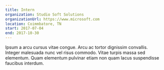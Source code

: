 ```yaml
---
title: Intern
organization: Studio Soft Solutions
organizationUrl: https://www.microsoft.com
location: Coimmbatore, TN
start: 2017-07-04
end: 2017-10-30
---
```


Ipsum a arcu cursus vitae congue. Arcu ac tortor dignissim convallis. Integer malesuada nunc vel risus commodo. Vitae turpis massa sed elementum. Quam elementum pulvinar etiam non quam lacus suspendisse faucibus interdum.